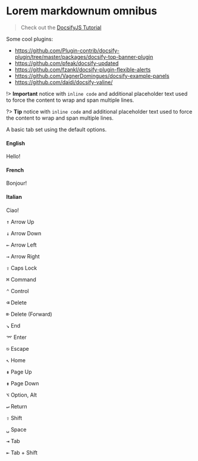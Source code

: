 # Lorem markdownum omnibus

> Check out the [DocsifyJS Tutorial](https://michaelcurrin.github.io/docsify-js-tutorial/#/)

Some cool plugins:

- <https://github.com/Plugin-contrib/docsify-plugin/tree/master/packages/docsify-top-banner-plugin>
- <https://github.com/pfeak/docsify-updated>
- <https://github.com/fzankl/docsify-plugin-flexible-alerts>
- <https://github.com/VagnerDomingues/docsify-example-panels>
- <https://github.com/daidi/docsify-valine/>

!> **Important** notice with `inline code` and additional placeholder text used
to force the content to wrap and span multiple lines.

?> **Tip** notice with `inline code` and additional placeholder text used to
force the content to wrap and span multiple lines.

A basic tab set using the default options.

<!-- tabs:start -->

#### **English**

Hello!

#### **French**

Bonjour!

#### **Italian**

Ciao!

<!-- tabs:end -->

<kbd>&uarr;</kbd> Arrow Up

<kbd>&darr;</kbd> Arrow Down

<kbd>&larr;</kbd> Arrow Left

<kbd>&rarr;</kbd> Arrow Right

<kbd>&#8682;</kbd> Caps Lock

<kbd>&#8984;</kbd> Command

<kbd>&#8963;</kbd> Control

<kbd>&#9003;</kbd> Delete

<kbd>&#8998;</kbd> Delete (Forward)

<kbd>&#8600;</kbd> End

<kbd>&#8996;</kbd> Enter

<kbd>&#9099;</kbd> Escape

<kbd>&#8598;</kbd> Home

<kbd>&#8670;</kbd> Page Up

<kbd>&#8671;</kbd> Page Down

<kbd>&#8997;</kbd> Option, Alt

<kbd>&#8629;</kbd> Return

<kbd>&#8679;</kbd> Shift

<kbd>&#9251;</kbd> Space

<kbd>&#8677;</kbd> Tab

<kbd>&#8676;</kbd> Tab + Shift
